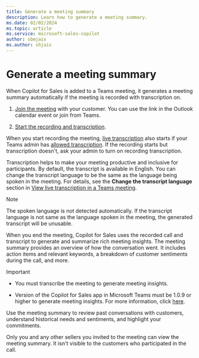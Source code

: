 ```yaml
---
title: Generate a meeting summary
description: Learn how to generate a meeting summary.
ms.date: 02/02/2024
ms.topic: article
ms.service: microsoft-sales-copilot
author: sbmjais
ms.author: shjais
---
```


# Generate a meeting summary

When Copilot for Sales is added to a Teams meeting, it generates a meeting summary automatically if the meeting is recorded with transcription on.

1. [Join the meeting](https://support.microsoft.com/office/join-a-meeting-in-teams-1613bb53-f3fa-431e-85a9-d6a91e3468c9) with your customer. You can use the link in the Outlook calendar event or join from Teams.

1. [Start the recording and transcription](https://support.microsoft.com/office/record-a-meeting-in-teams-34dfbe7f-b07d-4a27-b4c6-de62f1348c24).

When you start recording the meeting, [live transcription](https://support.microsoft.com/office/view-live-transcription-in-a-teams-meeting-dc1a8f23-2e20-4684-885e-2152e06a4a8b) also starts if your Teams admin has [allowed transcription](/microsoftteams/cloud-recording#turn-on-or-turn-off-recording-transcription). If the recording starts but transcription doesn't, ask your admin to turn on recording transcription.

Transcription helps to make your meeting productive and inclusive for participants. By default, the transcript is available in English. You can change the transcript language to be the same as the language being spoken in the meeting. For details, see the **Change the transcript language** section in [View live transcription in a Teams meeting](https://support.microsoft.com/office/view-live-transcription-in-a-teams-meeting-dc1a8f23-2e20-4684-885e-2152e06a4a8b).

> [!NOTE]
> The spoken language is not detected automatically. If the transcript language is not same as the language spoken in the meeting, the generated transcript will be unusable.

When you end the meeting, Copilot for Sales uses the recorded call and transcript to generate and summarize rich meeting insights. The meeting summary provides an overview of how the conversation went. It includes action items and relevant keywords, a breakdown of customer sentiments during the call, and more.

> [!IMPORTANT]
>
> - You must transcribe the meeting to generate meeting insights.
>
> - Version of the Copilot for Sales app in Microsoft Teams must be 1.0.9 or higher to generate meeting insights. For more information, click [here](sales-copilot-faq.md#why-are-meeting-insights-not-getting-generated-even-if-meeting-is-transcribed).

Use the meeting summary to review past conversations with customers, understand historical needs and sentiments, and highlight your commitments.

Only you and any other sellers you invited to the meeting can view the meeting summary. It isn't visible to the customers who participated in the call.
